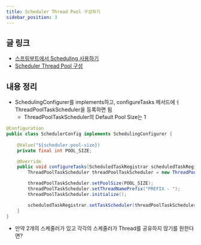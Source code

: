 ```yaml
---
title: Scheduler Thread Pool 구성하기
sidebar_position: 3
---
```

## 글 링크
- [스프링부트에서 Scheduling 사용하기](http://jmlim.github.io/spring/2018/11/27/spring-boot-schedule/)
- [Scheduler Thread Pool 구성](https://blog.naver.com/PostView.nhn?blogId=dg110&logNo=221589812687)
## 내용 정리
- SchedulingConfigurer를 implements하고, configureTasks 메서드에ㅓ ThreadPoolTaskScheduler을 등록하면 됨
  - ThreadPoolTaskScheduler의 Default Pool Size는 1
```java
@Configuration
public class SchedulerConfig implements SchedulingConfigurer {
    
    @Value("${scheduler.pool-size})
    private final int POOL_SIZE;

    @Override
    public void configureTasks(ScheduledTaskRegistrar scheduledTaskRegistrar) {
        ThreadPoolTaskScheduler threadPoolTaskScheduler = new ThreadPoolTaskScheduler();

        threadPoolTaskScheduler.setPoolSize(POOL_SIZE);
        threadPoolTaskScheduler.setThreadNamePrefix("PREFIX - ");
        threadPoolTaskScheduler.initialize();

        scheduledTaskRegistrar.setTaskScheduler(threadPoolTaskScheduler);
    }
}
```

- 만약 2개의 스케줄러가 있고 각각의 스케줄러가 Thread를 공유하지 않기를 원한다면?